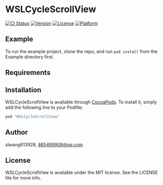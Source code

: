 # WSLCycleScrollView

[![CI Status](http://img.shields.io/travis/slwang613928/WSLCycleScrollView.svg?style=flat)](https://travis-ci.org/slwang613928/WSLCycleScrollView)
[![Version](https://img.shields.io/cocoapods/v/WSLCycleScrollView.svg?style=flat)](http://cocoapods.org/pods/WSLCycleScrollView)
[![License](https://img.shields.io/cocoapods/l/WSLCycleScrollView.svg?style=flat)](http://cocoapods.org/pods/WSLCycleScrollView)
[![Platform](https://img.shields.io/cocoapods/p/WSLCycleScrollView.svg?style=flat)](http://cocoapods.org/pods/WSLCycleScrollView)

## Example

To run the example project, clone the repo, and run `pod install` from the Example directory first.

## Requirements

## Installation

WSLCycleScrollView is available through [CocoaPods](http://cocoapods.org). To install
it, simply add the following line to your Podfile:

```ruby
pod "WSLCycleScrollView"
```

## Author

slwang613928, 865499908@qq.com

## License

WSLCycleScrollView is available under the MIT license. See the LICENSE file for more info.
